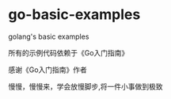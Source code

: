 # go-basic-examples
golang's basic examples

所有的示例代码依赖于《Go入门指南》

感谢《Go入门指南》作者

慢慢，慢慢来，学会放慢脚步,将一件小事做到极致
